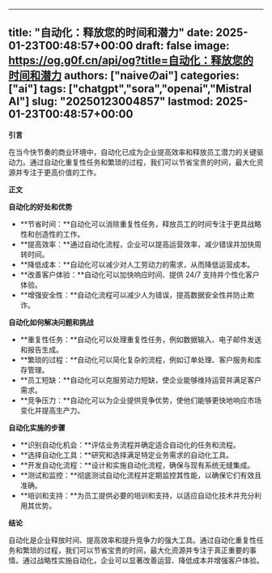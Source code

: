 
---
title: "自动化：释放您的时间和潜力"
date: 2025-01-23T00:48:57+00:00
draft: false
image: https://og.g0f.cn/api/og?title=自动化：释放您的时间和潜力
authors: ["naiveのai"]
categories: ["ai"]
tags: ["chatgpt","sora","openai","Mistral AI"]
slug: "20250123004857"
lastmod: 2025-01-23T00:48:57+00:00
---
**引言**

在当今快节奏的商业环境中，自动化已成为企业提高效率和释放员工潜力的关键驱动力。通过自动化重复性任务和繁琐的过程，我们可以节省宝贵的时间，最大化资源并专注于更高价值的工作。

**正文**

**自动化的好处和优势**

* **节省时间：**自动化可以消除重复性任务，释放员工的时间专注于更具战略性和创造性的工作。
* **提高效率：**通过自动化流程，企业可以提高运营效率，减少错误并加快周转时间。
* **降低成本：**自动化可以减少对人工劳动力的需求，从而降低运营成本。
* **改善客户体验：**自动化可以加快响应时间、提供 24/7 支持并个性化客户体验。
* **增强安全性：**自动化流程可以减少人为错误，提高数据安全性并防止欺诈。

**自动化如何解决问题和挑战**

* **重复性任务：**自动化可以处理重复性任务，例如数据输入、电子邮件发送和报告生成。
* **繁琐的过程：**自动化可以简化复杂的流程，例如订单处理、客户服务和库存管理。
* **员工短缺：**自动化可以克服劳动力短缺，使企业能够维持运营并满足客户需求。
* **竞争压力：**自动化可以为企业提供竞争优势，使他们能够更快地响应市场变化并提高生产力。

**自动化实施的步骤**

* **识别自动化机会：**评估业务流程并确定适合自动化的任务和流程。
* **选择自动化工具：**研究和选择满足特定业务需求的自动化工具。
* **开发自动化流程：**设计和实施自动化流程，确保与现有系统无缝集成。
* **测试和监控：**彻底测试自动化流程并定期监控其性能，以确保它们有效且准确。
* **培训和支持：**为员工提供必要的培训和支持，以适应自动化技术并充分利用其优势。

**结论**

自动化是企业释放时间、提高效率和提升竞争力的强大工具。通过自动化重复性任务和繁琐的过程，我们可以节省宝贵的时间，最大化资源并专注于真正重要的事情。通过战略性实施自动化，企业可以显著改善运营、降低成本并增强客户体验。